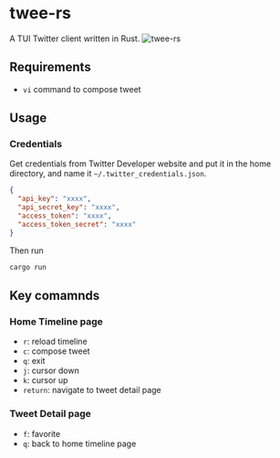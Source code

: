 # twee-rs
A TUI Twitter client written in Rust.
![twee-rs](https://user-images.githubusercontent.com/42469083/118253336-c83e4780-b4e4-11eb-9de8-2bfdd9e1a214.gif)

## Requirements
- `vi` command to compose tweet

## Usage
### Credentials
Get credentials from Twitter Developer website and put it in the home directory, and name it `~/.twitter_credentials.json`.
``` json
{
  "api_key": "xxxx",
  "api_secret_key": "xxxx",
  "access_token": "xxxx",
  "access_token_secret": "xxxx"
}
```

Then run
``` sh
cargo run
```

## Key comamnds
### Home Timeline page
- `r`: reload timeline
- `c`: compose tweet
- `q`: exit
- `j`: cursor down
- `k`: cursor up
- `return`: navigate to tweet detail page

### Tweet Detail page
- `f`: favorite
- `q`: back to home timeline page
